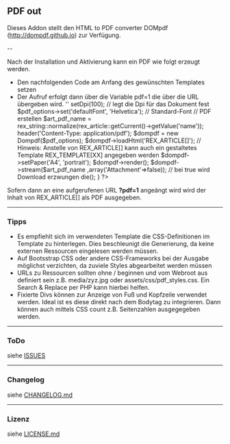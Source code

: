 ## PDF out

Dieses Addon stellt den HTML to PDF converter DOMpdf (http://dompdf.github.io) zur Verfügung.

--

Nach der Installation und Aktivierung kann ein PDF wie folgt erzeugt werden. 
- Den nachfolgenden Code am Anfang des gewünschten Templates setzen 
- Der Aufruf erfolgt dann über die Variable pdf=1 die über die URL übergeben wird. 
''
	<?php
	  // ?pdf=1
	  $print_pdf = rex_request('pdf', 'int');
	  use Dompdf\Dompdf;
	  use Dompdf\Options;	
	  if ($print_pdf) {
		  // Optionen festlegen
		  $pdf_options = new Options(); 
		  $pdf_options->setDpi(100); // legt die Dpi für das Dokument fest
		  $pdf_options->set('defaultFont', 'Helvetica'); // Standard-Font
		  // PDF erstellen
		  $art_pdf_name =  rex_string::normalize(rex_article::getCurrent()->getValue('name'));
		  header('Content-Type: application/pdf');
		  $dompdf = new Dompdf($pdf_options);
		  $dompdf->loadHtml('REX_ARTICLE[]');  
		  // Hinweis: Anstelle von REX_ARTICLE[] kann auch ein gestaltetes Template REX_TEMPLATE[XX] angegeben werden
		  $dompdf->setPaper('A4', 'portrait');
		  $dompdf->render();
		  $dompdf->stream($art_pdf_name ,array('Attachment'=>false)); // bei true wird Download erzwungen
		  die();
		}
	?>

Sofern dann an eine aufgerufenen URL **?pdf=1** angeängt wird wird der Inhalt von REX_ARTICLE[] als PDF ausgegeben.

___
### Tipps
- Es empfiehlt sich im verwendeten Template die CSS-Definitionen im Template zu hinterlegen. Dies beschleunigt die Generierung, da keine externen Ressourcen eingelesen werden müssen. 
- Auf Bootsstrap CSS oder andere CSS-Frameworks bei der Ausgabe möglichst verzichten, da zuviele Styles abgearbeitet werden müssen
- URLs zu Ressourcen sollten ohne / beginnen und vom Webroot aus definiert sein z.B. media/zyz.jpg oder assets/css/pdf_styles.css. Ein Search & Replace per PHP kann hierbei helfen. 
- Fixierte Divs können zur Anzeige von Fuß und Kopfzeile verwendet werden. Ideal ist es diese direkt nach dem Bodytag zu integrieren. Dann können auch mittels CSS count z.B. Seitenzahlen ausgegegeben werden. 


___
### ToDo

siehe [ISSUES](https://github.com/FriendsOfREDAXO/pdfout/issues/)

___
### Changelog

siehe [CHANGELOG.md](CHANGELOG.md)

___
### Lizenz

siehe [LICENSE.md](LICENSE.md)
